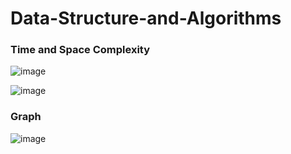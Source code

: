 # Data-Structure-and-Algorithms

### Time and Space Complexity
![image](https://user-images.githubusercontent.com/82946769/136149681-148b42f7-484c-4d7c-8115-e94311d71960.png)

![image](https://user-images.githubusercontent.com/82946769/136497780-093fb04c-ce91-488a-81ff-de8350e086b6.png)


### Graph
![image](https://user-images.githubusercontent.com/82946769/136202810-2d0d06cf-f74f-43ed-9caa-b2852677431d.png)






